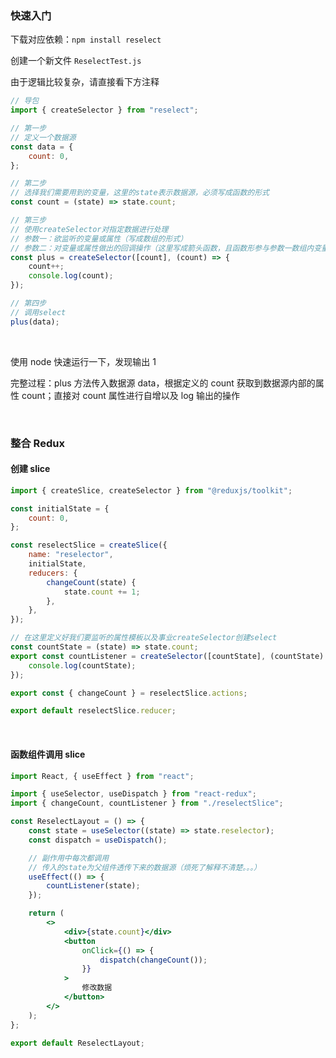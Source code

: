 ### 快速入门

下载对应依赖：`npm install reselect`

创建一个新文件 `ReselectTest.js`

由于逻辑比较复杂，请直接看下方注释

```js
// 导包
import { createSelector } from "reselect";

// 第一步
// 定义一个数据源
const data = {
	count: 0,
};

// 第二步
// 选择我们需要用到的变量，这里的state表示数据源，必须写成函数的形式
const count = (state) => state.count;

// 第三步
// 使用createSelector对指定数据进行处理
// 参数一：欲监听的变量或属性（写成数组的形式）
// 参数二：对变量或属性做出的回调操作（这里写成箭头函数，且函数形参与参数一数组内变量数量一一对应）
const plus = createSelector([count], (count) => {
	count++;
	console.log(count);
});

// 第四步
// 调用select
plus(data);
```

<br>

使用 node 快速运行一下，发现输出 1

完整过程：plus 方法传入数据源 data，根据定义的 count 获取到数据源内部的属性 count；直接对 count 属性进行自增以及 log 输出的操作

<br>

### 整合 Redux

#### 创建 slice

```js
import { createSlice, createSelector } from "@reduxjs/toolkit";

const initialState = {
	count: 0,
};

const reselectSlice = createSlice({
	name: "reselector",
	initialState,
	reducers: {
		changeCount(state) {
			state.count += 1;
		},
	},
});

// 在这里定义好我们要监听的属性模板以及事业createSelector创建select
const countState = (state) => state.count;
export const countListener = createSelector([countState], (countState) => {
	console.log(countState);
});

export const { changeCount } = reselectSlice.actions;

export default reselectSlice.reducer;
```

<br>

#### 函数组件调用 slice

```jsx
import React, { useEffect } from "react";

import { useSelector, useDispatch } from "react-redux";
import { changeCount, countListener } from "./reselectSlice";

const ReselectLayout = () => {
	const state = useSelector((state) => state.reselector);
	const dispatch = useDispatch();

	// 副作用中每次都调用
	// 传入的state为父组件透传下来的数据源（烦死了解释不清楚。。。）
	useEffect(() => {
		countListener(state);
	});

	return (
		<>
			<div>{state.count}</div>
			<button
				onClick={() => {
					dispatch(changeCount());
				}}
			>
				修改数据
			</button>
		</>
	);
};

export default ReselectLayout;
```

<br>
